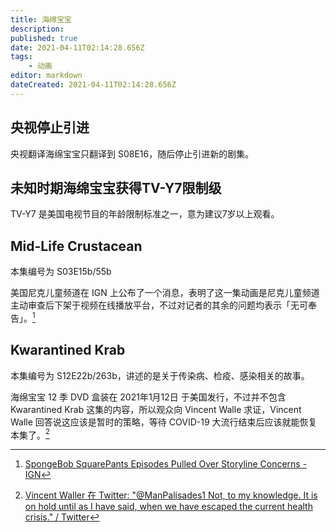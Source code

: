 ```yaml
---
title: 海绵宝宝
description:
published: true
date: 2021-04-11T02:14:28.656Z
tags:
    - 动画
editor: markdown
dateCreated: 2021-04-11T02:14:28.656Z
---
```


## 央视停止引进

央视翻译海绵宝宝只翻译到 S08E16，随后停止引进新的剧集。

## 未知时期海绵宝宝获得TV-Y7限制级

TV-Y7 是美国电视节目的年龄限制标准之一，意为建议7岁以上观看。

## Mid-Life Crustacean

本集编号为 S03E15b/55b

美国尼克儿童频道在 IGN 上公布了一个消息，表明了这一集动画是尼克儿童频道主动审查后下架于视频在线播放平台，不过对记者的其余的问题均表示「无可奉告」。[^ign_nc]

[^ign_nc]: [SpongeBob SquarePants Episodes Pulled Over Storyline Concerns - IGN](https://web.archive.org/web/20210410013739/https://www.ign.com/articles/spongebob-squarepants-episodes-pulled-over-storyline-concerns)

## Kwarantined Krab

本集编号为 S12E22b/263b，讲述的是关于传染病、检疫、感染相关的故事。

海绵宝宝 12 季 DVD 盒装在 2021年1月12日 于美国发行，不过并不包含 Kwarantined Krab 这集的内容，所以观众向 Vincent Walle 求证，Vincent Walle 回答说这应该是暂时的策略，等待 COVID-19 大流行结束后应该就能恢复本集了。[^vw_1]

[^vw_1]: [Vincent Waller 在 Twitter: "@ManPalisades1 Not, to my knowledge. It is on hold until as I have said, when we have escaped the current health crisis." / Twitter](https://twitter.com/VincentWaller72/status/1375812924690735104)